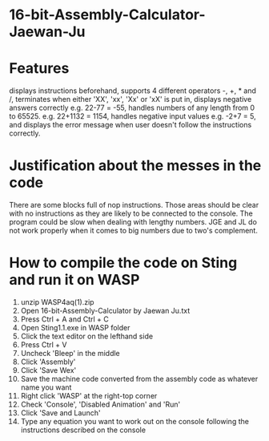 # 16-bit-Assembly-Calculator-Jaewan-Ju
# Features
  displays instructions beforehand,
  supports 4 different operators -, +, * and /,
  terminates when either 'XX', 'xx', 'Xx' or 'xX' is put in,
  displays negative answers correctly
    e.g. 22-77 = -55,
  handles numbers of any length from 0 to 65525.
    e.g. 22+1132 = 1154,
  handles negative input values
    e.g. -2+7 = 5,
  and displays the error message when user doesn't follow the instructions correctly.

# Justification about the messes in the code
  There are some blocks full of nop instructions. Those areas should be clear with no instructions as they are likely to be connected to the console.
  The program could be slow when dealing with lengthy numbers. JGE and JL do not work properly when it comes to big numbers due to two's complement.

# How to compile the code on Sting and run it on WASP
  1. unzip WASP4aq(1).zip
  2. Open 16-bit-Assembly-Calculator by Jaewan Ju.txt
  3. Press Ctrl + A and Ctrl + C
  4. Open Sting1.1.exe in WASP folder
  5. Click the text editor on the lefthand side
  6. Press Ctrl + V
  7. Uncheck 'Bleep' in the middle
  8. Click 'Assembly'
  9. Click 'Save Wex'
  10. Save the machine code converted from the assembly code as whatever name you want
  11. Right click 'WASP' at the right-top corner
  12. Check 'Console', 'Disabled Animation' and 'Run'
  13. Click 'Save and Launch'
  14. Type any equation you want to work out on the console following the instructions described on the console
